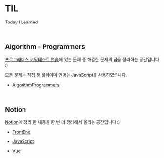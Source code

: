 # TIL
Today I Learned

</br>

## Algorithm - Programmers

[프로그래머스 코딩테스트 연습](https://programmers.co.kr/learn/challenges)에 있는 문제 중 해결한 문제의 답을 정리하는 공간입니다 :)

모든 문제는 직접 푼 풀이이며 언어는 JavaScript를 사용하였습니다.

* [AlgorithmProgrammers](https://github.com/SeongYongLee/TIL/tree/main/Algorithm/Programmers)

</br>

## Notion

[Notion](https://www.notion.so/2a6eca3fe9a84c3bab9ce5d9b30c379f)에 정리 한 내용을 한 번 더 정리해서 올리는 공간입니다 :)

* [FrontEnd](https://github.com/SeongYongLee/TIL/tree/main/FrontEnd)

* [JavaScript](https://github.com/SeongYongLee/TIL/tree/main/JavaScript)

* [Vue](https://github.com/SeongYongLee/TIL/tree/main/Vue)
